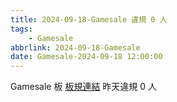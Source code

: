 ```yaml
---
title: 2024-09-18-Gamesale 違規 0 人
tags:
    - Gamesale
abbrlink: 2024-09-18-Gamesale
date: Gamesale-2024-09-18 12:00:00
---
```

Gamesale 板 [板規連結](https://www.ptt.cc/bbs/Gossiping/M.1637425085.A.07D.html)
昨天違規 0 人
